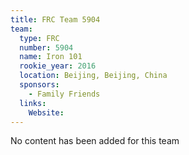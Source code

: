 ```yaml
---
title: FRC Team 5904
team:
  type: FRC
  number: 5904
  name: Iron 101
  rookie_year: 2016
  location: Beijing, Beijing, China
  sponsors:
    - Family Friends
  links:
    Website: 
---
```

No content has been added for this team